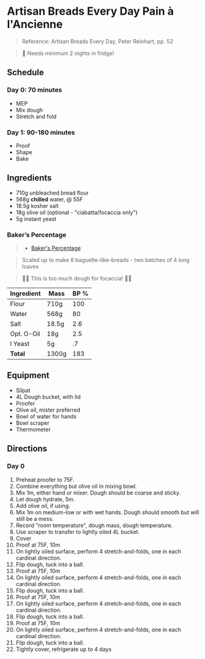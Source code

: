 # Artisan Breads Every Day Pain à l'Ancienne 

> Reference: Artisan Breads Every Day, Peter Reinhart, pp. 52

> 🚨 Needs minimum 2 nights in fridge!

## Schedule

### Day 0: 70 minutes

- MEP
- Mix dough
- Stretch and fold

### Day 1: 90-180 minutes

- Proof
- Shape
- Bake

## Ingredients

- 710g unbleached bread flour
- 568g **chilled** water, @ 55F
- 18.5g kosher salt
- 18g olive oil (optional - "ciabatta/focaccia only")
- 5g instant yeast

### Baker’s Percentage

> - [Baker's Percentage](https://www.kingarthurbaking.com/pro/reference/bakers-percentage)

> Scaled up to make 8 baguette-like-breads - two batches of 4 long loaves

> 🚨🚨 This is too much dough for focaccia! 🚨🚨

| Ingredient | Mass    | BP %  |
| ---------- | ------- | ----- |
| Flour      | 710g    | 100   |
| Water      | 568g    | 80    |
| Salt       | 18.5g   | 2.6   |
| Opt. O-Oil | 18g     | 2.5   |
| I Yeast    | 5g      | .7    |
| **Total**  | 1300g   | 183   |

## Equipment

- Silpat
- 4L Dough bucket, with lid
- Proofer
- Olive oil, mister preferred
- Bowl of water for hands
- Bowl scraper
- Thermometer

## Directions

### Day 0

1. Preheat proofer to 75F.
2. Combine everything but olive oil in mixing bowl.
3. Mix 1m, either hand or mixer. Dough should be coarse and sticky.
4. Let dough hydrate, 5m.
5. Add olive oil, if using.
6. Mix 1m on medium-low or with wet hands. Dough should smooth but will still be a mess.
7. Record "room temperature", dough mass, dough temperature.
8. Use scraper to transfer to lightly oiled 4L bucket.
9. Cover
10. Proof at 75F, 10m
11. On lightly oiled surface, perform 4 stretch-and-folds, one in each cardinal direction.
12. Flip dough, tuck into a ball.
13. Proof at 75F, 10m
14. On lightly oiled surface, perform 4 stretch-and-folds, one in each cardinal direction.
15. Flip dough, tuck into a ball.
16. Proof at 75F, 10m
17. On lightly oiled surface, perform 4 stretch-and-folds, one in each cardinal direction.
18. Flip dough, tuck into a ball.
19. Proof at 75F, 10m
20. On lightly oiled surface, perform 4 stretch-and-folds, one in each cardinal direction.
21. Flip dough, tuck into a ball.
22. Tightly cover, refrigerate up to 4 days
